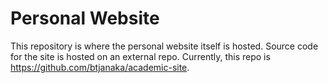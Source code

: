 # Personal Website

This repository is where the personal website itself is hosted. Source code for
the site is hosted on an external repo. Currently, this repo is
https://github.com/btjanaka/academic-site.
